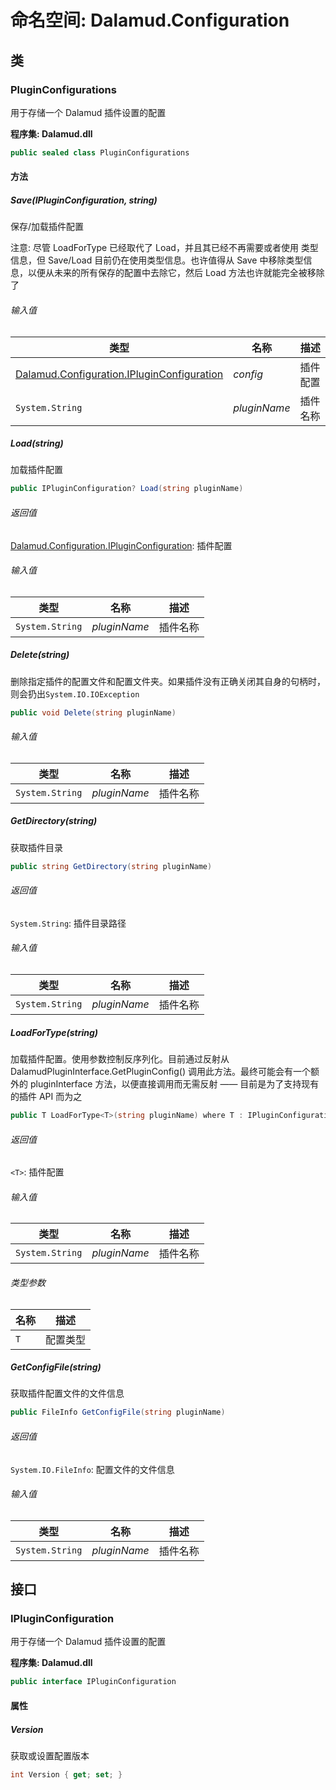 # 命名空间: Dalamud.Configuration

## 类

### PluginConfigurations

用于存储一个 Dalamud 插件设置的配置

**程序集: Dalamud.dll**

```c#
public sealed class PluginConfigurations
```

#### 方法

##### Save(IPluginConfiguration, string)

保存/加载插件配置

注意: 尽管 LoadForType 已经取代了 Load，并且其已经不再需要或者使用 类型信息，但 Save/Load 目前仍在使用类型信息。也许值得从 Save 中移除类型信息，以便从未来的所有保存的配置中去除它，然后 Load 方法也许就能完全被移除了

###### 输入值

| 类型                                                         | 名称         | 描述     |
| ------------------------------------------------------------ | ------------ | -------- |
| [Dalamud.Configuration.IPluginConfiguration](#IPluginConfiguration) | *config*     | 插件配置 |
| `System.String`                                              | *pluginName* | 插件名称 |

##### Load(string)

加载插件配置

```c#
public IPluginConfiguration? Load(string pluginName)
```

###### 返回值

[Dalamud.Configuration.IPluginConfiguration](#IPluginConfiguration): 插件配置

###### 输入值

| 类型            | 名称         | 描述     |
| --------------- | ------------ | -------- |
| `System.String` | *pluginName* | 插件名称 |

##### Delete(string)

删除指定插件的配置文件和配置文件夹。如果插件没有正确关闭其自身的句柄时，则会扔出`System.IO.IOException`

```c#
public void Delete(string pluginName)
```

###### 输入值

| 类型            | 名称         | 描述     |
| --------------- | ------------ | -------- |
| `System.String` | *pluginName* | 插件名称 |

##### GetDirectory(string)

获取插件目录

```c#
public string GetDirectory(string pluginName)
```

###### 返回值

`System.String`: 插件目录路径

###### 输入值

| 类型            | 名称         | 描述     |
| --------------- | ------------ | -------- |
| `System.String` | *pluginName* | 插件名称 |

##### LoadForType<T>(string)

加载插件配置。使用参数控制反序列化。目前通过反射从 DalamudPluginInterface.GetPluginConfig() 调用此方法。最终可能会有一个额外的 pluginInterface 方法，以便直接调用而无需反射 —— 目前是为了支持现有的插件 API 而为之

```c#
public T LoadForType<T>(string pluginName) where T : IPluginConfiguration
```

###### 返回值

`<T>`: 插件配置

###### 输入值

| 类型            | 名称         | 描述     |
| --------------- | ------------ | -------- |
| `System.String` | *pluginName* | 插件名称 |

###### 类型参数

| 名称 | 描述     |
| ---- | -------- |
| `T`  | 配置类型 |

##### GetConfigFile(string)

获取插件配置文件的文件信息

```c#
public FileInfo GetConfigFile(string pluginName)
```

###### 返回值

`System.IO.FileInfo`: 配置文件的文件信息

###### 输入值

| 类型            | 名称         | 描述     |
| --------------- | ------------ | -------- |
| `System.String` | *pluginName* | 插件名称 |

## 接口

### IPluginConfiguration

用于存储一个 Dalamud 插件设置的配置

**程序集: Dalamud.dll**

```c#
public interface IPluginConfiguration
```

#### 属性

##### Version

获取或设置配置版本

```c#
int Version { get; set; }
```

